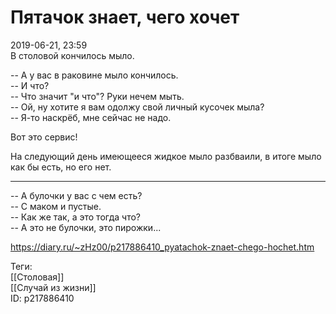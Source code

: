 Пятачок знает, чего хочет
==========================

   
 2019-06-21, 23:59   
  В столовой кончилось мыло.   
   
 -- А у вас в раковине мыло кончилось.   
 -- И что?   
 -- Что значит "и что"? Руки нечем мыть.   
 -- Ой, ну хотите я вам одолжу свой личный кусочек мыла?   
 -- Я-то наскрёб, мне сейчас не надо.   
   
 Вот это сервис!   
   
 На следующий день имеющееся жидкое мыло разбваили, в итоге мыло как бы есть, но его нет.   
   
   
 ***   
   
 -- А булочки у вас с чем есть?   
 -- С маком и пустые.   
 -- Как же так, а это тогда что?   
 -- А это не булочки, это пирожки...   
   
    
 <https://diary.ru/~zHz00/p217886410_pyatachok-znaet-chego-hochet.htm>   
   
 Теги:   
 [[Столовая]]   
 [[Случай из жизни]]   
 ID: p217886410
